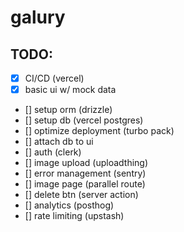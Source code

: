 # galury

## TODO:

- [x] CI/CD (vercel)
- [x] basic ui w/ mock data
- [] setup orm (drizzle)
- [] setup db (vercel postgres)
- [] optimize deployment (turbo pack)
- [] attach db to ui
- [] auth (clerk)
- [] image upload (uploadthing)
- [] error management (sentry)
- [] image page (parallel route)
- [] delete btn (server action)
- [] analytics (posthog)
- [] rate limiting (upstash)
